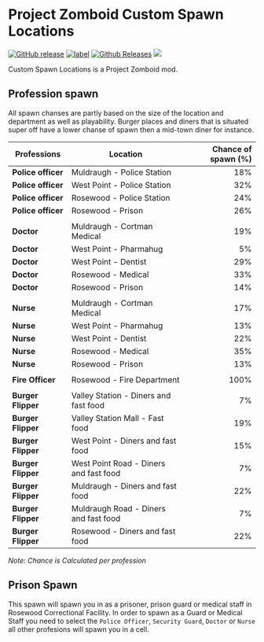 # Project Zomboid Custom Spawn Locations

[![GitHub release](https://img.shields.io/github/release/EvulDev/CustomSpawnLocations.svg?style=plastic&label=Release%20Build)](https://github.com/EvulDev/CustomSpawnLocations/releases) 
[![label](https://img.shields.io/github/issues-raw/EvulDev/CustomSpawnLocations/website.svg?style=plastic&label=Issues)](https://github.com/EvulDev/CustomSpawnLocations/issues) 
[![Github Releases](https://img.shields.io/github/downloads/EvulDev/CustomSpawnLocations/latest/total.svg?style=plastic&label=Downloads)](https://github.com/EvulDev/CustomSpawnLocations/releases)
[![](https://img.shields.io/badge/Steam_Workshop-Subscribe-yellowgreen.svg?style=plastic)](http://steamcommunity.com/sharedfiles/filedetails/?id=718782525)

Custom Spawn Locations is a Project Zomboid mod.

## Profession spawn
All spawn chanses are partly based on the size of the location and department as well as playability. Burger places and diners that is situated super off have a lower chanse of spawn then a mid-town diner for instance.

|Professions                  | Location                                    | Chance of spawn (%)   |
|-----------------------------|---------------------------------------------|----------------------:|
|**Police officer**           | Muldraugh - Police Station                  | 18%                   |
|**Police officer**           | West Point - Police Station                 | 32%                   |
|**Police officer**           | Rosewood - Police Station                   | 24%                   |
|**Police officer**           | Rosewood - Prison                           | 26%                   |
|                             |                                             |                       |
|**Doctor**                   | Muldraugh - Cortman Medical                 | 19%                   |
|**Doctor**                   | West Point - Pharmahug                      | 5%                    |
|**Doctor**                   | West Point - Dentist                        | 29%                   |
|**Doctor**                   | Rosewood - Medical                          | 33%                   |
|**Doctor**                   | Rosewood - Prison                           | 14%                   |
|                             |                                             |                       |
|**Nurse**                    | Muldraugh - Cortman Medical                 | 17%                   |
|**Nurse**                    | West Point - Pharmahug                      | 13%                   |
|**Nurse**                    | West Point - Dentist                        | 22%                   |
|**Nurse**                    | Rosewood - Medical                          | 35%                   |
|**Nurse**                    | Rosewood - Prison                           | 13%                   |
|                             |                                             |                       |
|**Fire Officer**             | Rosewood - Fire Department                  | 100%                  |
|                             |                                             |                       |
|**Burger Flipper**           | Valley Station - Diners and fast food       | 7%                    |
|**Burger Flipper**           | Valley Station Mall - Fast food             | 19%                   |
|**Burger Flipper**           | West Point - Diners and fast food           | 15%                   |
|**Burger Flipper**           | West Point Road - Diners and fast food      | 7%                    |
|**Burger Flipper**           | Muldraugh - Diners and fast food            | 22%                   |
|**Burger Flipper**           | Muldraugh Road - Diners and fast food       | 7%                    |
|**Burger Flipper**           | Rosewood - Diners and fast food             | 22%                   |

*Note: Chance is Calculated per profession*

## Prison Spawn
This spawn will spawn you in as a prisoner, prison guard or medical staff in Rosewood Correctional Facility.
In order to spawn as a Guard or Medical Staff you need to select the `Police Officer`, `Security Guard`, `Doctor` or `Nurse` all other profesions will spawn you in a cell.
